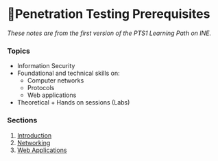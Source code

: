 # 📒Penetration Testing Prerequisites

_These notes are from the first version of the PTS1 Learning Path on INE._

### Topics

* Information Security
* Foundational and technical skills on:
  * Computer networks
  * Protocols
  * Web applications
* Theoretical + Hands on sessions (Labs)

### Sections

1. [Introduction](introduction.md)
2. [Networking](networking.md)
3. [Web Applications](web-applications.md)
